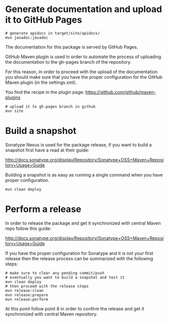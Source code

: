 

Generate documentation and upload it to GitHub Pages
====================================================

    # generate apidocs in target/site/apidocs/
    mvn javadoc:javadoc

The documentation for this package is served by GitHub Pages.

GitHub Maven plugin is used in order to automate the process of uploading
the documentation to the gh-pages branch of the repository.

For this reason, in order to proceed with the upload of the documentation
you should make sure that you have the proper configuration for the
GitHub Maven plugin (in the settings.xml).

You find the recipe in the plugin page:
https://github.com/github/maven-plugins

    # upload it to gh-pages branch in github
    mvn site


Build a snapshot
================

Sonatype Nexus is used for the package release, if you want to build
a snapshot first have a read at their guide:

http://docs.sonatype.org/display/Repository/Sonatype+OSS+Maven+Repository+Usage+Guide

Building a snapshot is as easy as running a single command when you have
proper configuration.

    mvn clean deploy


Perform a release
=================

In order to release the package and get it synchronized with
central Maven repo follow this guide:

http://docs.sonatype.org/display/Repository/Sonatype+OSS+Maven+Repository+Usage+Guide

If you have the proper configuration for Sonatype and it is not your first
release then the release process can be summarized with the following steps:

    # make sure to clear any pending commit/push
    # eventually you want to build a snapshot and test it
    mvn clean deploy
    # then proceed with the release steps
    mvn release:clean
    mvn release:prepare
    mvn release:perform

At this point follow point 8 in order to confirm the release and
get it synchronized with central Maven repository.

